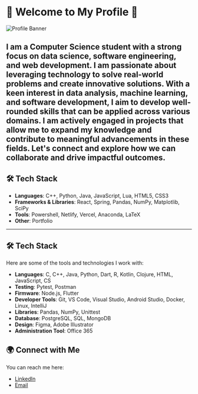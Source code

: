 # 🚀 Welcome to My Profile 👋

![Profile Banner](https://media.discordapp.net/attachments/1076299158480236627/1334324511801081957/12620f98-65e5-451d-b926-eb6ee7e4c9ad.jpg?ex=679c1e0a&is=679acc8a&hm=ac2ffe7146e1bd111f0eb94a3afa76a17428868902c30781505170370989b899&=&format=webp&width=460&height=613)

I am a Computer Science student with a strong focus on data science, software engineering, and web development. I am passionate about leveraging technology to solve real-world problems and create innovative solutions. With a keen interest in data analysis, machine learning, and software development, I aim to develop well-rounded skills that can be applied across various domains. I am actively engaged in projects that allow me to expand my knowledge and contribute to meaningful advancements in these fields. Let's connect and explore how we can collaborate and drive impactful outcomes.
---
## 🛠️ Tech Stack

- **Languages**: C++, Python, Java, JavaScript, Lua, HTML5, CSS3
- **Frameworks & Libraries**: React, Spring, Pandas, NumPy, Matplotlib, SciPy
- **Tools**: Powershell, Netlify, Vercel, Anaconda, LaTeX
- **Other**: Portfolio

---

## 🛠️ Tech Stack
Here are some of the tools and technologies I work with:
- **Languages**: C, C++, Java, Python, Dart, R, Kotlin, Clojure, HTML, JavaScript, CS
- **Testing**: Pytest, Postman
- **Firmware**: Node.js, Flutter
- **Developer Tools**: Git, VS Code, Visual Studio, Android Studio, Docker, Linux, IntelliJ
- **Libraries**: Pandas, NumPy, Unittest
- **Database**: PostgreSQL, SQL, MongoDB
- **Design**: Figma, Adobe Illustrator
- **Administration Tool**: Office 365
## 🌍 Connect with Me

You can reach me here:

- [LinkedIn](https://www.linkedin.com/in/mohammad-mohammad-a74b83188)
- [Email](mailto:mohammad040199ctg@gmail.com)

